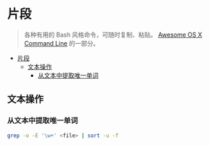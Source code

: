 # 片段

> 各种有用的 Bash 风格命令，可随时复制、粘贴。
> [Awesome OS X Command Line](https://github.com/nusr/awesome-macos-command-line-zh) 的一部分。

- [片段](#%E7%89%87%E6%AE%B5)
  - [文本操作](#%E6%96%87%E6%9C%AC%E6%93%8D%E4%BD%9C)
    - [从文本中提取唯一单词](#%E4%BB%8E%E6%96%87%E6%9C%AC%E4%B8%AD%E6%8F%90%E5%8F%96%E5%94%AF%E4%B8%80%E5%8D%95%E8%AF%8D)

## 文本操作

### 从文本中提取唯一单词

```bash
grep -o -E '\w+' <file> | sort -u -f
```
